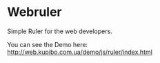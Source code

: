 # Webruler
Simple Ruler for the web developers.

You can see the Demo here: http://web.kupibo.com.ua/demo/js/ruler/index.html
